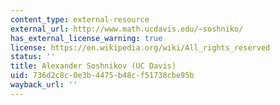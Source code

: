 ```yaml
---
content_type: external-resource
external_url: http://www.math.ucdavis.edu/~soshniko/
has_external_license_warning: true
license: https://en.wikipedia.org/wiki/All_rights_reserved
status: ''
title: Alexander Soshnikov (UC Davis)
uid: 736d2c8c-0e3b-4475-b48c-f51738cbe95b
wayback_url: ''
---
```

